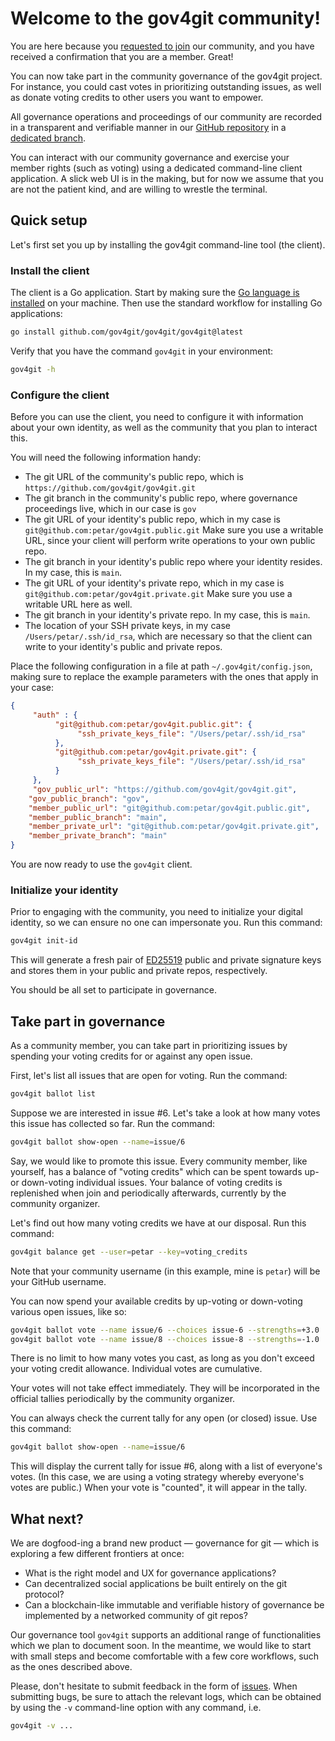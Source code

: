 # Welcome to the gov4git community!

You are here because you [requested to join](https://github.com/gov4git/gov4git/issues/new?assignees=petar&labels=community&template=join.yml&title=I%27d+like+to+join+this+project%27s+community) our community, and you have received a confirmation that you are a member. Great!

You can now take part in the community governance of the gov4git project. For instance, you could cast votes in prioritizing outstanding issues, as well as donate voting credits to other users you want to empower.

All governance operations and proceedings of our community are recorded in a transparent and verifiable manner in our [GitHub repository](https://github.com/gov4git/gov4git) in a [dedicated branch](https://github.com/gov4git/gov4git/tree/gov).

You can interact with our community governance and exercise your member rights (such as voting) using a dedicated command-line client application. A slick web UI is in the making, but for now we assume that you are not the patient kind, and are willing to wrestle the terminal.

## Quick setup

Let's first set you up by installing the gov4git command-line tool (the client).

### Install the client

The client is a Go application. Start by making sure the [Go language is installed](https://go.dev/doc/install) on your machine. Then use the standard workflow for installing Go applications:
```sh
go install github.com/gov4git/gov4git/gov4git@latest
```

Verify that you have the command `gov4git` in your environment:
```sh
gov4git -h
```

### Configure the client

Before you can use the client, you need to configure it with information about your own identity, as well as the community that you plan to interact this.

You will need the following information handy:
- The git URL of the community's public repo, which is `https://github.com/gov4git/gov4git.git`
- The git branch in the community's public repo, where governance proceedings live, which in our case is `gov`
- The git URL of your identity's public repo, which in my case is `git@github.com:petar/gov4git.public.git` Make sure you use a writable URL, since your client will perform write operations to your own public repo.
- The git branch in your identity's public repo where your identity resides. In my case, this is `main`.
- The git URL of your identity's private repo, which in my case is `git@github.com:petar/gov4git.private.git` Make sure you use a writable URL here as well.
- The git branch in your identity's private repo. In my case, this is `main`.
- The location of your SSH private keys, in my case `/Users/petar/.ssh/id_rsa`, which are necessary so that the client can write to your identity's public and private repos.

Place the following configuration in a file at path `~/.gov4git/config.json`, making sure to replace the example parameters with the ones that apply in your case:

```json
{
     "auth" : {
          "git@github.com:petar/gov4git.public.git": {
               "ssh_private_keys_file": "/Users/petar/.ssh/id_rsa"
          },
          "git@github.com:petar/gov4git.private.git": {
               "ssh_private_keys_file": "/Users/petar/.ssh/id_rsa"
          }
     },
     "gov_public_url": "https://github.com/gov4git/gov4git.git",
	"gov_public_branch": "gov",
	"member_public_url": "git@github.com:petar/gov4git.public.git",
	"member_public_branch": "main",
	"member_private_url": "git@github.com:petar/gov4git.private.git",
	"member_private_branch": "main"
}
```

You are now ready to use the `gov4git` client.

### Initialize your identity

Prior to engaging with the community, you need to initialize your digital identity, so we can ensure no one can impersonate you. Run this command:
```sh
gov4git init-id
```
This will generate a fresh pair of [ED25519](https://ed25519.cr.yp.to/) public and private signature keys and stores them in your public and private repos, respectively.

You should be all set to participate in governance.

## Take part in governance

As a community member, you can take part in prioritizing issues by spending your voting credits for or against any open issue.

First, let's list all issues that are open for voting. Run the command:
```sh
gov4git ballot list
```

Suppose we are interested in issue #6. Let's take a look at how many votes this issue has collected so far. Run the command:

```sh
gov4git ballot show-open --name=issue/6
```

Say, we would like to promote this issue. Every community member, like yourself, has a balance of "voting credits" which can be spent towards up- or down-voting individual issues. Your balance of voting credits is replenished when join and periodically afterwards, currently by the community organizer.

Let's find out how many voting credits we have at our disposal. Run this command:

```sh
gov4git balance get --user=petar --key=voting_credits
```

Note that your community username (in this example, mine is `petar`) will be your GitHub username.

You can now spend your available credits by up-voting or down-voting various open issues, like so:

```sh
gov4git ballot vote --name issue/6 --choices issue-6 --strengths=+3.0
gov4git ballot vote --name issue/8 --choices issue-8 --strengths=-1.0
```

There is no limit to how many votes you cast, as long as you don't exceed your voting credit allowance. Individual votes are cumulative.

Your votes will not take effect immediately. They will be incorporated in the official tallies periodically by the community organizer.

You can always check the current tally for any open (or closed) issue. Use this command:

```sh
gov4git ballot show-open --name=issue/6
```

This will display the current tally for issue #6, along with a list of everyone's votes. (In this case, we are using a voting strategy whereby everyone's votes are public.) When your vote is "counted", it will appear in the tally.

## What next?

We are dogfood-ing a brand new product — governance for git — which is exploring a few different frontiers at once:
- What is the right model and UX for governance applications?
- Can decentralized social applications be built entirely on the git protocol?
- Can a blockchain-like immutable and verifiable history of governance be implemented by a networked community of git repos?

Our governance tool `gov4git` supports an additional range of functionalities which we plan to document soon. In the meantime, we would like to start with small steps and become comfortable with a few core workflows, such as the ones described above.

Please, don't hesitate to submit feedback in the form of [issues](https://github.com/gov4git/gov4git/issues/new/choose). When submitting bugs, be sure to attach the relevant logs, which can be obtained by using the `-v` command-line option with any command, i.e.
```sh
gov4git -v ...
```

